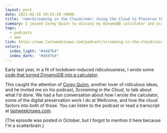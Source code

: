 ```yaml
---
layout: post
date: 2021-02-15 19:15:19 +0000
title: '<em>Screaming in the Cloud</em>: Using the Cloud to Preserve the Future'
summary: I joined Corey Quinn to discuss my DynamoDB calculator and using the cloud to preserve digital collections.
tags:
  - podcasts
  - aws
link: https://www.lastweekinaws.com/podcast/screaming-in-the-cloud/using-the-cloud-to-preserve-the-future-with-alex-chan/
colors:
  index_light: "#4497b4"
  index_dark:  "#4597b4"
---
```


Early last year, in a fit of lockdown-induced ridiculousness, I wrote some [code that turned DynamoDB into a calculator](/2020/using-dynamodb-as-a-calculator/).

This caught the attention of [Corey Quinn](https://twitter.com/quinnypig), another lover of ridiculous ideas, and he invited me on his podcast, *Screaming in the Cloud*, to talk about what I'd done.
We had a fun conversation about how I wrote the calculator, some of the digital preservation work I do at Wellcome, and how the cloud factors into both of those.
You can listen to the podcast or read a transcript at [lastweekinaws.com](https://www.lastweekinaws.com/podcast/screaming-in-the-cloud/using-the-cloud-to-preserve-the-future-with-alex-chan/).

(The episode was posted in October, but I forgot to mention it here because I'm a scatterbrain.)
